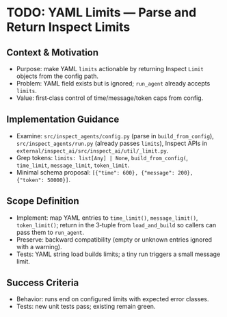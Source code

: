 # TODO: YAML Limits — Parse and Return Inspect Limits

## Context & Motivation
- Purpose: make YAML `limits` actionable by returning Inspect `Limit` objects from the config path.
- Problem: YAML field exists but is ignored; `run_agent` already accepts `limits`.
- Value: first‑class control of time/message/token caps from config.

## Implementation Guidance
- Examine: `src/inspect_agents/config.py` (parse in `build_from_config`), `src/inspect_agents/run.py` (already passes `limits`), Inspect APIs in `external/inspect_ai/src/inspect_ai/util/_limit.py`.
- Grep tokens: `limits: list[Any] | None`, `build_from_config(`, `time_limit`, `message_limit`, `token_limit`.
- Minimal schema proposal: `[{"time": 600}, {"message": 200}, {"token": 50000}]`.

## Scope Definition
- Implement: map YAML entries to `time_limit()`, `message_limit()`, `token_limit()`; return in the 3‑tuple from `load_and_build` so callers can pass them to `run_agent`.
- Preserve: backward compatibility (empty or unknown entries ignored with a warning).
- Tests: YAML string load builds limits; a tiny run triggers a small message limit.

## Success Criteria
- Behavior: runs end on configured limits with expected error classes.
- Tests: new unit tests pass; existing remain green.
